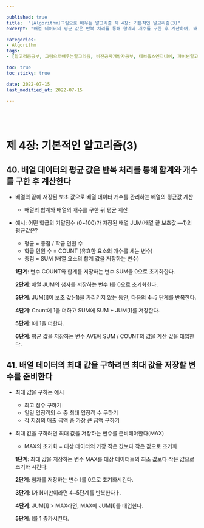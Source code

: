 ```yaml
---

published: true
title:  "[Algorithm]그림으로 배우는 알고리즘 제 4장: 기본적인 알고리즘(3)"
excerpt: "배열 데이터의 평균 값은 반복 처리를 통해 합계와 개수를 구한 후 계산하며, 배열 데이터의 최대 값을 구하려면 최대 값을 저장할 변수를 준비한다"

categories:
- Algorithm
tags:
- [알고리즘공부, 그림으로배우는알고리즘, 비전공자개발자공부, 데브옵스엔지니어, 파이썬알고리즘, 알고리즘책추천]

toc: true
toc_sticky: true

date: 2022-07-15
last_modified_at: 2022-07-15

---
```


<br/><br/>

# 제 4장: 기본적인 알고리즘(3)

## 40. 배열 데이터의 평균 값은 반복 처리를 통해 합계와 개수를 구한 후 계산한다

- 배열의 끝에 저장된 보초 값으로 배열 데이터 개수를 관리하는 배열의 평균값 계산
    - 배열의 합계와 배열의 개수를 구한 뒤 평균 계산
- 예시: 어떤 학급의 기말점수 (0~100)가 저장된 배열 JUM(배열 끝 보초값 —1)의 평균값은?
    - 평균 = 총점 / 학급 인원 수
    - 학급 인원 수 = COUNT (유효한 요소의 개수를 세는 변수)
    - 총점 = SUM (배열 요소의 합계 값을 저장하는 변수)
    
    **1단계**: 변수 COUNT와 합계를 저장하는 변수 SUM을 0으로 초기화한다.
    
    **2단계**: 배열 JUM의 첨자를 저장하는 변수 I를 0으로 초기화한다.
    
    **3단계**: JUM[I]이 보초 값(-1)을 가리키지 않는 동안, 다음의 4~5 단계를 반복한다.
    
    **4단계**: Count에 1을 더하고 SUM에 SUM + JUM[I]를 저장한다.
    
    **5단계**: I에 1을 더한다.
    
    **6단계**: 평균 값을 저장하는 변수 AVE에 SUM / COUNT의 값을 계산 값을 대입한다.
    

## 41. 배열 데이터의 최대 값을 구하려면 최대 값을 저장할 변수를 준비한다

- 최대 값을 구하는 예시
    - 최고 점수 구하기
    - 일일 입장객의 수 중 최대 입장객 수 구하기
    - 각 지점의 매출 금액 중 가장 큰 금액 구하기
- 최대 값을 구하려면 최대 값을 저장하는 변수를 준비해야한다(MAX)
    - MAX의 초기화 = 대상 데이터의 가장 작은 값보다 작은 값으로 초기화
    
    **1단계**: 최대 값을 저장하는 변수 MAX를 대상 데이터들의 최소 값보다 작은 값으로 초기화 시킨다.
    
    **2단계**: 첨자를 저장하는 변수 I를 0으로 초기화시킨다.
    
    **3단계**: I가 N미만이라면 4~5단계를 반복한다ㅏ.
    
    **4단계**: JUM[I] > MAX라면, MAX에 JUM[I]를 대입한다.
    
    **5단계**: I를 1 증가시킨다.

<br/><br/>
